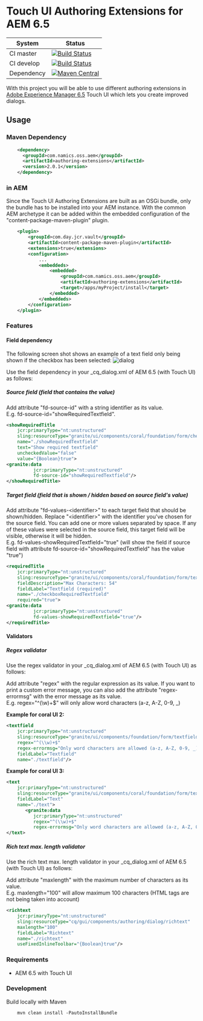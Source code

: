 # Touch UI Authoring Extensions for AEM 6.5

System        | Status
--------------|------------------------------------------------        
CI master     | [![Build Status][travis-master]][travis-url]
CI develop    | [![Build Status][travis-develop]][travis-url]
Dependency    | [![Maven Central][maven-central-version]][maven-central]

With this project you will be able to use different authoring extensions in [Adobe Experience Manager 6.5](https://docs.adobe.com/content/help/en/experience-manager-65/release-notes/release-notes.html) Touch UI which lets you create improved dialogs.

## Usage

### Maven Dependency
```xml
    <dependency>
      <groupId>com.namics.oss.aem</groupId>
      <artifactId>authoring-extensions</artifactId>
      <version>2.0.1</version>
    </dependency>
```

### in AEM
Since the Touch UI Authoring Extensions are built as an OSGi bundle, only the bundle has to be installed into your AEM instance. 
With the common AEM archetype it can be added within the embedded configuration of the "content-package-maven-plugin" plugin.
```xml
    <plugin>
        <groupId>com.day.jcr.vault</groupId>
        <artifactId>content-package-maven-plugin</artifactId>
        <extensions>true</extensions>
        <configuration>
            ...
            <embeddeds>
                <embedded>
                    <groupId>com.namics.oss.aem</groupId>
                    <artifactId>authoring-extensions</artifactId>
                    <target>/apps/myProject/install</target>
                </embedded>
            </embeddeds>
        </configuration>
    </plugin>
```

### Features

#### Field dependency

The following screen shot shows an example of a text field only being shown if the checkbox has been selected: 
![dialog](docs/field-dependency.jpg)

Use the field dependency in your _cq_dialog.xml of AEM 6.5 (with Touch UI) as follows:

##### Source field (field that contains the value)
Add attribute "fd-source-id" with a string identifier as its value.
<br/>E.g. fd-source-id="showRequiredTextfield".

```xml
<showRequiredTitle
    jcr:primaryType="nt:unstructured"
    sling:resourceType="granite/ui/components/coral/foundation/form/checkbox"
    name="./showRequiredTextfield"
    text="Show required textfield"
    uncheckedValue="false"
    value="{Boolean}true">
<granite:data
          jcr:primaryType="nt:unstructured"
          fd-source-id="showRequiredTextfield"/>
</showRequiredTitle>
```

##### Target field (field that is shown / hidden based on source field's value)
Add attribute "fd-values-\<identifier\>" to each target field that should be shown/hidden. Replace "\<identifier\>" with the identifier you've chosen for the source field.
You can add one or more values separated by space. If any of these values were selected in the source field, this target field will be visible, otherwise it will be hidden.
<br/>E.g. fd-values-showRequiredTextfield="true" (will show the field if source field with attribute fd-source-id="showRequiredTextfield" has the value "true")

```xml
<requiredTitle
    jcr:primaryType="nt:unstructured"
    sling:resourceType="granite/ui/components/coral/foundation/form/textfield"
    fieldDescription="Max Characters: 54"
    fieldLabel="Textfield (required)"
    name="./checkboxRequiredTextfield"
    required="true">
<granite:data
          jcr:primaryType="nt:unstructured"
          fd-values-showRequiredTextfield="true"/>
</requiredTitle>
```

#### Validators

##### Regex validator
Use the regex validator in your _cq_dialog.xml of AEM 6.5 (with Touch UI) as follows:

Add attribute "regex" with the regular expression as its value. If you want to print a custom error
message, you can also add the attribute "regex-errormsg" with the error message as its value.
<br/>E.g. regex="^(\\w)+$" will only allow word characters (a-z, A-Z, 0-9, _)

**Example for coral UI 2:**
```xml
<textfield
    jcr:primaryType="nt:unstructured"
    sling:resourceType="granite/ui/components/foundation/form/textfield"
    regex="^(\\w)+$"
    regex-errormsg="Only word characters are allowed (a-z, A-Z, 0-9, _)."
    fieldLabel="Textfield"
    name="./textfield"/>
```

**Example for coral UI 3:**
```xml
<text 
    jcr:primaryType="nt:unstructured"
    sling:resourceType="granite/ui/components/coral/foundation/form/textfield"
    fieldLabel="Text"
    name="./text">
       <granite:data
          jcr:primaryType="nt:unstructured"
          regex="^(\\w)+$"
          regex-errormsg="Only word characters are allowed (a-z, A-Z, 0-9, _)."/>
</text>
```
##### Rich text max. length validator
Use the rich text max. length validator in your _cq_dialog.xml of AEM 6.5 (with Touch UI) as follows:

Add attribute "maxlength" with the maximum number of characters as its value.
<br/>E.g. maxlength="100" will allow maximum 100 characters (HTML tags are not being taken into account)

```xml
<richtext
    jcr:primaryType="nt:unstructured"
    sling:resourceType="cq/gui/components/authoring/dialog/richtext"
    maxlength="100"
    fieldLabel="Richtext"
    name="./richtext"
    useFixedInlineToolbar="{Boolean}true"/>
```

### Requirements
* AEM 6.5 with Touch UI

### Development
Build locally with Maven
```
    mvn clean install -PautoInstallBundle
``` 


[travis-master]: https://travis-ci.org/namics/aem-authoring-extensions.svg?branch=6.5%2Fmaster
[travis-develop]: https://travis-ci.org/namics/aem-authoring-extensions.svg?branch=6.5%2Fdevelop
[travis-url]: https://travis-ci.org/namics/aem-authoring-extensions
[maven-central-version]: https://maven-badges.herokuapp.com/maven-central/com.namics.oss.aem/authoring-extensions/badge.svg
[maven-central]: https://maven-badges.herokuapp.com/maven-central/com.namics.oss.aem/authoring-extensions